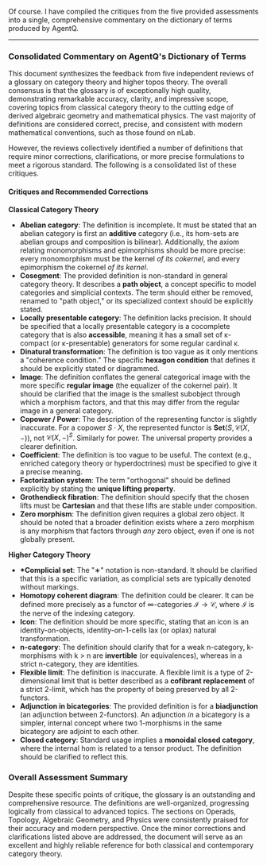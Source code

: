 Of course. I have compiled the critiques from the five provided assessments into a single, comprehensive commentary on the dictionary of terms produced by AgentQ.

***

### **Consolidated Commentary on AgentQ's Dictionary of Terms**

This document synthesizes the feedback from five independent reviews of a glossary on category theory and higher topos theory. The overall consensus is that the glossary is of exceptionally high quality, demonstrating remarkable accuracy, clarity, and impressive scope, covering topics from classical category theory to the cutting edge of derived algebraic geometry and mathematical physics. The vast majority of definitions are considered correct, precise, and consistent with modern mathematical conventions, such as those found on nLab.

However, the reviews collectively identified a number of definitions that require minor corrections, clarifications, or more precise formulations to meet a rigorous standard. The following is a consolidated list of these critiques.

#### **Critiques and Recommended Corrections**

**Classical Category Theory**

*   **Abelian category**: The definition is incomplete. It must be stated that an abelian category is first an **additive** category (i.e., its hom-sets are abelian groups and composition is bilinear). Additionally, the axiom relating monomorphisms and epimorphisms should be more precise: every monomorphism must be the kernel *of its cokernel*, and every epimorphism the cokernel *of its kernel*.
*   **Cosegment**: The provided definition is non-standard in general category theory. It describes a **path object**, a concept specific to model categories and simplicial contexts. The term should either be removed, renamed to "path object," or its specialized context should be explicitly stated.
*   **Locally presentable category**: The definition lacks precision. It should be specified that a locally presentable category is a cocomplete category that is also **accessible**, meaning it has a small set of κ-compact (or κ-presentable) generators for some regular cardinal κ.
*   **Dinatural transformation**: The definition is too vague as it only mentions a "coherence condition." The specific **hexagon condition** that defines it should be explicitly stated or diagrammed.
*   **Image**: The definition conflates the general categorical image with the more specific **regular image** (the equalizer of the cokernel pair). It should be clarified that the image is the smallest subobject through which a morphism factors, and that this may differ from the regular image in a general category.
*   **Copower / Power**: The description of the representing functor is slightly inaccurate. For a copower $S \cdot X$, the represented functor is $\mathbf{Set}(S, \mathcal{C}(X, -))$, not $\mathcal{C}(X,-)^S$. Similarly for power. The universal property provides a clearer definition.
*   **Coefficient**: The definition is too vague to be useful. The context (e.g., enriched category theory or hyperdoctrines) must be specified to give it a precise meaning.
*   **Factorization system**: The term "orthogonal" should be defined explicitly by stating the **unique lifting property**.
*   **Grothendieck fibration**: The definition should specify that the chosen lifts must be **Cartesian** and that these lifts are stable under composition.
*   **Zero morphism**: The definition given requires a global zero object. It should be noted that a broader definition exists where a zero morphism is any morphism that factors through *any* zero object, even if one is not globally present.

**Higher Category Theory**

*   **\*Complicial set**: The "∗" notation is non-standard. It should be clarified that this is a specific variation, as complicial sets are typically denoted without markings.
*   **Homotopy coherent diagram**: The definition could be clearer. It can be defined more precisely as a functor of ∞-categories $\mathcal{I} \to \mathcal{C}$, where $\mathcal{I}$ is the nerve of the indexing category.
*   **Icon**: The definition should be more specific, stating that an icon is an identity-on-objects, identity-on-1-cells lax (or oplax) natural transformation.
*   **n-category**: The definition should clarify that for a weak n-category, k-morphisms with k > n are **invertible** (or equivalences), whereas in a strict n-category, they are identities.
*   **Flexible limit**: The definition is inaccurate. A flexible limit is a type of 2-dimensional limit that is better described as a **cofibrant replacement** of a strict 2-limit, which has the property of being preserved by all 2-functors.
*   **Adjunction in bicategories**: The provided definition is for a **biadjunction** (an adjunction between 2-functors). An adjunction *in* a bicategory is a simpler, internal concept where two 1-morphisms in the same bicategory are adjoint to each other.
*   **Closed category**: Standard usage implies a **monoidal closed category**, where the internal hom is related to a tensor product. The definition should be clarified to reflect this.

### **Overall Assessment Summary**

Despite these specific points of critique, the glossary is an outstanding and comprehensive resource. The definitions are well-organized, progressing logically from classical to advanced topics. The sections on Operads, Topology, Algebraic Geometry, and Physics were consistently praised for their accuracy and modern perspective. Once the minor corrections and clarifications listed above are addressed, the document will serve as an excellent and highly reliable reference for both classical and contemporary category theory.